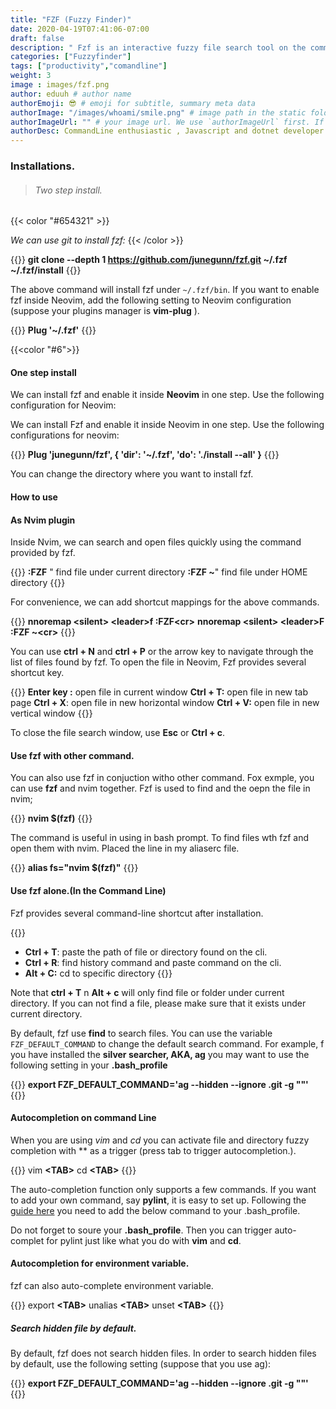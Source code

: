 ```yaml
---
title: "FZF (Fuzzy Finder)"
date: 2020-04-19T07:41:06-07:00
draft: false
description: " Fzf is an interactive fuzzy file search tool on the command-line. It is fast and powerful. In this post , I will introduce its installation and usage."
categories: ["Fuzzyfinder"]
tags: ["productivity","comandline"]
weight: 3
image : images/fzf.png
author: eduuh # author name
authorEmoji: 😎 # emoji for subtitle, summary meta data
authorImage: "/images/whoami/smile.png" # image path in the static folder
authorImageUrl: "" # your image url. We use `authorImageUrl` first. If not set, we use `authorImage`.
authorDesc: CommandLine enthusiastic , Javascript and dotnet developer # author description
---
```


### Installations.
> ###### Two step install.

{{< color "#654321" >}}

*We can use git to install fzf:*
{{< /color >}}

{{<boxmd>}}
**git clone --depth 1 https://github.com/junegunn/fzf.git ~/.fzf
~/.fzf/install**
{{</boxmd>}}

The above command will install fzf under `~/.fzf/bin`. If you want to enable fzf inside Neovim, add the following setting to Neovim configuration (suppose your plugins manager is **vim-plug** ).

{{<boxmd>}}
**Plug '~/.fzf'**
{{</boxmd>}}

{{<color "#6">}}
#### One step install


We  can install fzf and enable it inside **Neovim** in one step. Use the following configuration for Neovim:

We can install Fzf and enable it inside Neovim in one step. Use the following configurations for neovim:

{{<boxmd>}}
**Plug 'junegunn/fzf', { 'dir': '~/.fzf', 'do': './install --all' }**
{{</boxmd>}}

You can change the directory where you want to install fzf.

#### How to use

#### As Nvim plugin

Inside Nvim, we can search and open files quickly using the command provided by fzf.

{{<boxmd>}}
**:FZF** " find file under current directory
**:FZF ~**" find file under HOME directory
{{</boxmd>}}

For convenience, we can add shortcut mappings for the above commands.


{{<boxmd>}}
**nnoremap \<silent> \<leader>f :FZF\<cr>**
**nnoremap \<silent> \<leader>F :FZF ~\<cr>**
{{</boxmd>}}

You can use **ctrl + N** and **ctrl + P** or the arrow key to navigate through the list of files found by fzf. To open the file in Neovim, Fzf provides several shortcut key.

{{<boxmd>}}
**Enter key :** open file in current window
**Ctrl + T:** open file in new tab page
**Ctrl + X**: open file in new horizontal window
**Ctrl + V:** open file in new vertical window
{{</boxmd>}}

To close the file search window, use **Esc** or **Ctrl + c**.

#### Use fzf with other command.

You can also use fzf in conjuction witho other command. Fox exmple, you can use **fzf** and nvim together. Fzf is used to find and the oepn the file in nvim;

{{<boxmd>}}
**nvim \$(fzf)**
{{</boxmd>}}

The command is useful in using in bash prompt. To find files wth fzf and open them with nvim. Placed the line in my aliaserc file.

{{<boxmd>}}
**alias fs="nvim \$(fzf)"**
{{</boxmd>}}

#### Use fzf alone.(In the Command Line)

Fzf provides several command-line shortcut after installation.

{{<boxmd>}}
* **Ctrl + T**: paste the path of file or directory found on the cli.
* **Ctrl + R**: find history command and paste command on the cli.
* **Alt + C:** cd to specific directory
{{</boxmd>}}

Note that **ctrl + T** n **Alt + c** will only find file or folder under current directory. If you can not find a file, please make sure that it exists under current directory.

By default, fzf use **find** to search files. You can use the variable `FZF_DEFAULT_COMMAND` to change the default search command. For example, f you have installed the **silver searcher, AKA, ag** you may want to use the following setting in your **.bash_profile**

{{<boxmd>}}
**export FZF_DEFAULT_COMMAND='ag --hidden --ignore .git -g ""'**
{{</boxmd>}}

#### Autocompletion on command Line

When you are using *vim* and *cd* you can activate file and directory fuzzy completion with ** as a trigger (press tab to trigger autocompletion.).


{{<boxmd>}}
vim **\<TAB>**
cd **\<TAB>**
{{</boxmd>}}

The auto-completion function only supports a few commands. If you want to add your own command, say **pylint**, it is easy to set up. Following the [guide here](https://github.com/junegunn/fzf/issues/536) you need to add the below command to your .bash_profile.

Do not forget to soure your **.bash_profile**. Then you can trigger auto-complet for pylint just like what you do with **vim** and **cd**.

#### Autocompletion for environment variable.

fzf can also auto-complete environment variable.

{{<boxmd>}}
export **\<TAB>**
unalias **\<TAB>**
unset **\<TAB>**
{{</boxmd>}}

##### Search hidden file by default.

By default, fzf does not search hidden files. In order to search hidden files by default, use the following setting (suppose that you use ag):

{{<boxmd>}}
**export FZF_DEFAULT_COMMAND='ag --hidden --ignore .git -g ""'**
{{</boxmd>}}
